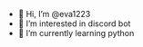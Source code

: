 - 👋 Hi, I’m @eva1223
- 👀 I’m interested in discord bot
- 🌱 I’m currently learning python


<!---
eva1223/eva1223 is a ✨ special ✨ repository because its `README.md` (this file) appears on your GitHub profile.
You can click the Preview link to take a look at your changes.
--->
